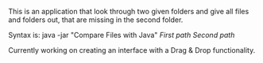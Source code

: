 This is an application that look through two given folders and give all files and folders out, that are missing in the second folder. 

Syntax is: java -jar "Compare Files with Java" *First path* *Second path*

Currently working on creating an interface with a Drag & Drop functionality. 